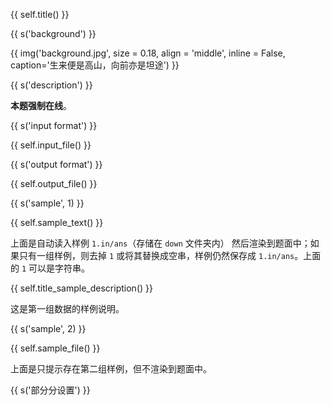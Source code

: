 {{ self.title() }}

{{ s('background') }}

{{ img('background.jpg', size = 0.18, align = 'middle', inline = False, caption='生来便是高山，向前亦是坦途') }}

{{ s('description') }}

**本题强制在线**。

{{ s('input format') }}

{{ self.input_file() }}

{{ s('output format') }}

{{ self.output_file() }}

{{ s('sample', 1) }}

{{ self.sample_text() }}

上面是自动读入样例 `1.in/ans`（存储在 `down` 文件夹内） 然后渲染到题面中；如果只有一组样例，则去掉 `1` 或将其替换成空串，样例仍然保存成 `1.in/ans`。上面的 `1` 可以是字符串。

{{ self.title_sample_description() }}

这是第一组数据的样例说明。

{{ s('sample', 2) }}

{{ self.sample_file() }}

上面是只提示存在第二组样例，但不渲染到题面中。

{{ s('部分分设置') }}

